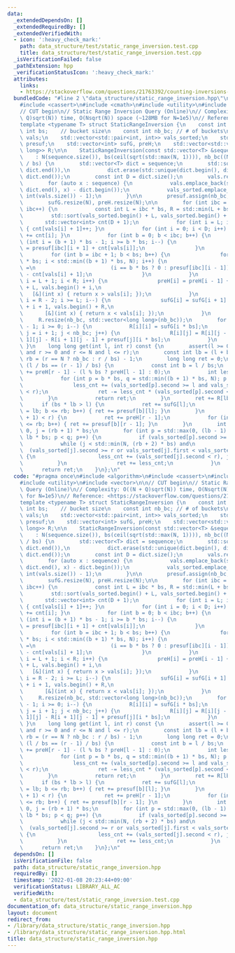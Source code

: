 ```yaml
---
data:
  _extendedDependsOn: []
  _extendedRequiredBy: []
  _extendedVerifiedWith:
  - icon: ':heavy_check_mark:'
    path: data_structure/test/static_range_inversion.test.cpp
    title: data_structure/test/static_range_inversion.test.cpp
  _isVerificationFailed: false
  _pathExtension: hpp
  _verificationStatusIcon: ':heavy_check_mark:'
  attributes:
    links:
    - https://stackoverflow.com/questions/21763392/counting-inversions-in-ranges>
  bundledCode: "#line 2 \"data_structure/static_range_inversion.hpp\"\n#include <algorithm>\n\
    #include <cassert>\n#include <cmath>\n#include <utility>\n#include <vector>\n\n\
    // CUT begin\n// Static Range Inversion Query (Online)\n// Complexity: O((N +\
    \ Q)sqrt(N)) time, O(Nsqrt(N)) space (~128MB for N=1e5)\n// Reference: <https://stackoverflow.com/questions/21763392/counting-inversions-in-ranges>\n\
    template <typename T> struct StaticRangeInversion {\n    const int N;\n    const\
    \ int bs;    // bucket size\n    const int nb_bc; // # of buckets\n    std::vector<int>\
    \ vals;\n    std::vector<std::pair<int, int>> vals_sorted;\n    std::vector<std::vector<int>>\
    \ presuf;\n    std::vector<int> sufG, preH;\n    std::vector<std::vector<long\
    \ long>> R;\n\n    StaticRangeInversion(const std::vector<T> &sequence)\n    \
    \    : N(sequence.size()), bs(ceil(sqrt(std::max(N, 1)))), nb_bc((N + bs - 1)\
    \ / bs) {\n        std::vector<T> dict = sequence;\n        std::sort(dict.begin(),\
    \ dict.end()),\n            dict.erase(std::unique(dict.begin(), dict.end()),\
    \ dict.end());\n        const int D = dict.size();\n        vals.reserve(N), vals_sorted.reserve(N);\n\
    \        for (auto x : sequence) {\n            vals.emplace_back(std::lower_bound(dict.begin(),\
    \ dict.end(), x) - dict.begin());\n            vals_sorted.emplace_back(vals.back(),\
    \ int(vals.size()) - 1);\n        }\n\n        presuf.assign(nb_bc, std::vector<int>(N));\n\
    \        sufG.resize(N), preH.resize(N);\n\n        for (int ibc = 0; ibc < nb_bc;\
    \ ibc++) {\n            const int L = ibc * bs, R = std::min(L + bs, N);\n   \
    \         std::sort(vals_sorted.begin() + L, vals_sorted.begin() + R);\n     \
    \       std::vector<int> cnt(D + 1);\n            for (int i = L; i < R; i++)\
    \ { cnt[vals[i] + 1]++; }\n            for (int i = 0; i < D; i++) { cnt[i + 1]\
    \ += cnt[i]; }\n            for (int b = 0; b < ibc; b++) {\n                for\
    \ (int i = (b + 1) * bs - 1; i >= b * bs; i--) {\n                    presuf[ibc][i]\
    \ = presuf[ibc][i + 1] + cnt[vals[i]];\n                }\n            }\n   \
    \         for (int b = ibc + 1; b < bs; b++) {\n                for (int i = b\
    \ * bs; i < std::min((b + 1) * bs, N); i++) {\n                    presuf[ibc][i]\
    \ =\n                        (i == b * bs ? 0 : presuf[ibc][i - 1]) + cnt.back()\
    \ - cnt[vals[i] + 1];\n                }\n            }\n            for (int\
    \ i = L + 1; i < R; i++) {\n                preH[i] = preH[i - 1] + std::count_if(vals.begin()\
    \ + L, vals.begin() + i,\n                                                   \
    \   [&](int x) { return x > vals[i]; });\n            }\n            for (int\
    \ i = R - 2; i >= L; i--) {\n                sufG[i] = sufG[i + 1] + std::count_if(vals.begin()\
    \ + i + 1, vals.begin() + R,\n                                               \
    \       [&](int x) { return x < vals[i]; });\n            }\n        }\n\n   \
    \     R.resize(nb_bc, std::vector<long long>(nb_bc));\n        for (int i = nb_bc\
    \ - 1; i >= 0; i--) {\n            R[i][i] = sufG[i * bs];\n            for (int\
    \ j = i + 1; j < nb_bc; j++) {\n                R[i][j] = R[i][j - 1] + R[i +\
    \ 1][j] - R[i + 1][j - 1] + presuf[j][i * bs];\n            }\n        }\n   \
    \ }\n    long long get(int l, int r) const {\n        assert(l >= 0 and l <= N\
    \ and r >= 0 and r <= N and l <= r);\n        const int lb = (l + bs - 1) / bs,\
    \ rb = (r == N ? nb_bc : r / bs) - 1;\n        long long ret = 0;\n        if\
    \ (l / bs == (r - 1) / bs) {\n            const int b = l / bs;\n            ret\
    \ += preH[r - 1] - (l % bs ? preH[l - 1] : 0);\n            int less_cnt = 0;\n\
    \            for (int p = b * bs, q = std::min((b + 1) * bs, N); p < q; p++) {\n\
    \                less_cnt += (vals_sorted[p].second >= l and vals_sorted[p].second\
    \ < r);\n                ret -= less_cnt * (vals_sorted[p].second < l);\n    \
    \        }\n            return ret;\n        }\n        ret += R[lb][rb];\n  \
    \      if (bs * lb > l) {\n            ret += sufG[l];\n            for (int b\
    \ = lb; b <= rb; b++) { ret += presuf[b][l]; }\n        }\n        if (bs * (rb\
    \ + 1) < r) {\n            ret += preH[r - 1];\n            for (int b = lb; b\
    \ <= rb; b++) { ret += presuf[b][r - 1]; }\n        }\n        int less_cnt =\
    \ 0, j = (rb + 1) * bs;\n        for (int p = std::max(0, (lb - 1) * bs), q =\
    \ lb * bs; p < q; p++) {\n            if (vals_sorted[p].second >= l) {\n    \
    \            while (j < std::min(N, (rb + 2) * bs) and\n                     \
    \  (vals_sorted[j].second >= r or vals_sorted[j].first < vals_sorted[p].first))\
    \ {\n                    less_cnt += (vals_sorted[j].second < r), j++;\n     \
    \           }\n                ret += less_cnt;\n            }\n        }\n  \
    \      return ret;\n    }\n};\n"
  code: "#pragma once\n#include <algorithm>\n#include <cassert>\n#include <cmath>\n\
    #include <utility>\n#include <vector>\n\n// CUT begin\n// Static Range Inversion\
    \ Query (Online)\n// Complexity: O((N + Q)sqrt(N)) time, O(Nsqrt(N)) space (~128MB\
    \ for N=1e5)\n// Reference: <https://stackoverflow.com/questions/21763392/counting-inversions-in-ranges>\n\
    template <typename T> struct StaticRangeInversion {\n    const int N;\n    const\
    \ int bs;    // bucket size\n    const int nb_bc; // # of buckets\n    std::vector<int>\
    \ vals;\n    std::vector<std::pair<int, int>> vals_sorted;\n    std::vector<std::vector<int>>\
    \ presuf;\n    std::vector<int> sufG, preH;\n    std::vector<std::vector<long\
    \ long>> R;\n\n    StaticRangeInversion(const std::vector<T> &sequence)\n    \
    \    : N(sequence.size()), bs(ceil(sqrt(std::max(N, 1)))), nb_bc((N + bs - 1)\
    \ / bs) {\n        std::vector<T> dict = sequence;\n        std::sort(dict.begin(),\
    \ dict.end()),\n            dict.erase(std::unique(dict.begin(), dict.end()),\
    \ dict.end());\n        const int D = dict.size();\n        vals.reserve(N), vals_sorted.reserve(N);\n\
    \        for (auto x : sequence) {\n            vals.emplace_back(std::lower_bound(dict.begin(),\
    \ dict.end(), x) - dict.begin());\n            vals_sorted.emplace_back(vals.back(),\
    \ int(vals.size()) - 1);\n        }\n\n        presuf.assign(nb_bc, std::vector<int>(N));\n\
    \        sufG.resize(N), preH.resize(N);\n\n        for (int ibc = 0; ibc < nb_bc;\
    \ ibc++) {\n            const int L = ibc * bs, R = std::min(L + bs, N);\n   \
    \         std::sort(vals_sorted.begin() + L, vals_sorted.begin() + R);\n     \
    \       std::vector<int> cnt(D + 1);\n            for (int i = L; i < R; i++)\
    \ { cnt[vals[i] + 1]++; }\n            for (int i = 0; i < D; i++) { cnt[i + 1]\
    \ += cnt[i]; }\n            for (int b = 0; b < ibc; b++) {\n                for\
    \ (int i = (b + 1) * bs - 1; i >= b * bs; i--) {\n                    presuf[ibc][i]\
    \ = presuf[ibc][i + 1] + cnt[vals[i]];\n                }\n            }\n   \
    \         for (int b = ibc + 1; b < bs; b++) {\n                for (int i = b\
    \ * bs; i < std::min((b + 1) * bs, N); i++) {\n                    presuf[ibc][i]\
    \ =\n                        (i == b * bs ? 0 : presuf[ibc][i - 1]) + cnt.back()\
    \ - cnt[vals[i] + 1];\n                }\n            }\n            for (int\
    \ i = L + 1; i < R; i++) {\n                preH[i] = preH[i - 1] + std::count_if(vals.begin()\
    \ + L, vals.begin() + i,\n                                                   \
    \   [&](int x) { return x > vals[i]; });\n            }\n            for (int\
    \ i = R - 2; i >= L; i--) {\n                sufG[i] = sufG[i + 1] + std::count_if(vals.begin()\
    \ + i + 1, vals.begin() + R,\n                                               \
    \       [&](int x) { return x < vals[i]; });\n            }\n        }\n\n   \
    \     R.resize(nb_bc, std::vector<long long>(nb_bc));\n        for (int i = nb_bc\
    \ - 1; i >= 0; i--) {\n            R[i][i] = sufG[i * bs];\n            for (int\
    \ j = i + 1; j < nb_bc; j++) {\n                R[i][j] = R[i][j - 1] + R[i +\
    \ 1][j] - R[i + 1][j - 1] + presuf[j][i * bs];\n            }\n        }\n   \
    \ }\n    long long get(int l, int r) const {\n        assert(l >= 0 and l <= N\
    \ and r >= 0 and r <= N and l <= r);\n        const int lb = (l + bs - 1) / bs,\
    \ rb = (r == N ? nb_bc : r / bs) - 1;\n        long long ret = 0;\n        if\
    \ (l / bs == (r - 1) / bs) {\n            const int b = l / bs;\n            ret\
    \ += preH[r - 1] - (l % bs ? preH[l - 1] : 0);\n            int less_cnt = 0;\n\
    \            for (int p = b * bs, q = std::min((b + 1) * bs, N); p < q; p++) {\n\
    \                less_cnt += (vals_sorted[p].second >= l and vals_sorted[p].second\
    \ < r);\n                ret -= less_cnt * (vals_sorted[p].second < l);\n    \
    \        }\n            return ret;\n        }\n        ret += R[lb][rb];\n  \
    \      if (bs * lb > l) {\n            ret += sufG[l];\n            for (int b\
    \ = lb; b <= rb; b++) { ret += presuf[b][l]; }\n        }\n        if (bs * (rb\
    \ + 1) < r) {\n            ret += preH[r - 1];\n            for (int b = lb; b\
    \ <= rb; b++) { ret += presuf[b][r - 1]; }\n        }\n        int less_cnt =\
    \ 0, j = (rb + 1) * bs;\n        for (int p = std::max(0, (lb - 1) * bs), q =\
    \ lb * bs; p < q; p++) {\n            if (vals_sorted[p].second >= l) {\n    \
    \            while (j < std::min(N, (rb + 2) * bs) and\n                     \
    \  (vals_sorted[j].second >= r or vals_sorted[j].first < vals_sorted[p].first))\
    \ {\n                    less_cnt += (vals_sorted[j].second < r), j++;\n     \
    \           }\n                ret += less_cnt;\n            }\n        }\n  \
    \      return ret;\n    }\n};\n"
  dependsOn: []
  isVerificationFile: false
  path: data_structure/static_range_inversion.hpp
  requiredBy: []
  timestamp: '2022-01-08 20:23:44+09:00'
  verificationStatus: LIBRARY_ALL_AC
  verifiedWith:
  - data_structure/test/static_range_inversion.test.cpp
documentation_of: data_structure/static_range_inversion.hpp
layout: document
redirect_from:
- /library/data_structure/static_range_inversion.hpp
- /library/data_structure/static_range_inversion.hpp.html
title: data_structure/static_range_inversion.hpp
---
```

